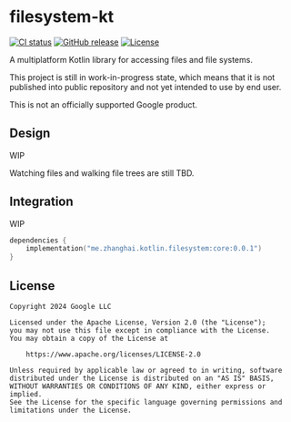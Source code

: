 # filesystem-kt

[![CI status](https://github.com/zhanghai/filesystem-kt/workflows/Java%20CI%20with%20Gradle/badge.svg)](https://github.com/zhanghai/filesystem-kt/actions) [![GitHub release](https://img.shields.io/github/v/release/zhanghai/filesystem-kt)](https://github.com/zhanghai/filesystem-kt/releases) [![License](https://img.shields.io/github/license/zhanghai/filesystem-kt?color=blue)](LICENSE)

A multiplatform Kotlin library for accessing files and file systems.

This project is still in work-in-progress state, which means that it is not published into public repository and not yet intended to use by end user.

This is not an officially supported Google product.

## Design

WIP

Watching files and walking file trees are still TBD.

## Integration

WIP

```kotlin
dependencies {
    implementation("me.zhanghai.kotlin.filesystem:core:0.0.1")
}
```

## License

    Copyright 2024 Google LLC

    Licensed under the Apache License, Version 2.0 (the "License");
    you may not use this file except in compliance with the License.
    You may obtain a copy of the License at

        https://www.apache.org/licenses/LICENSE-2.0

    Unless required by applicable law or agreed to in writing, software
    distributed under the License is distributed on an "AS IS" BASIS,
    WITHOUT WARRANTIES OR CONDITIONS OF ANY KIND, either express or implied.
    See the License for the specific language governing permissions and
    limitations under the License.
